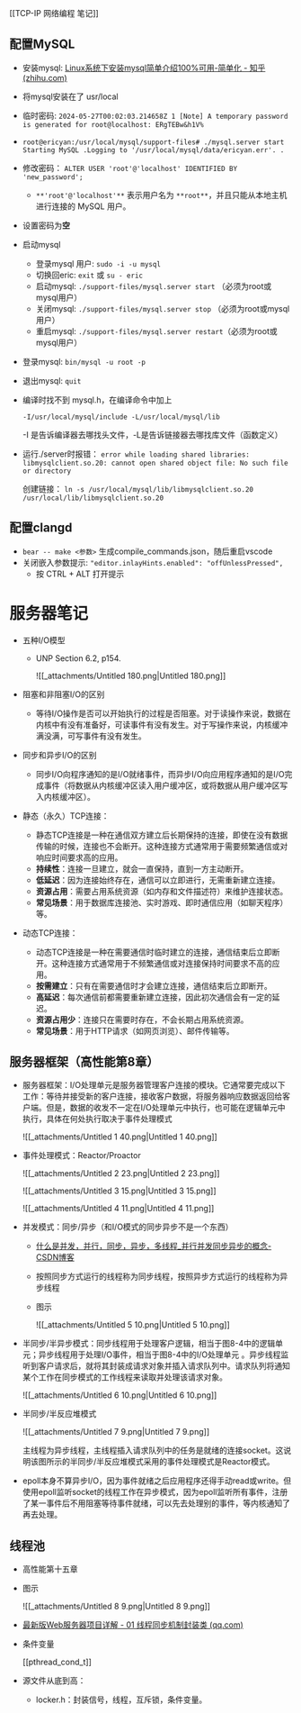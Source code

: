 [[TCP-IP 网络编程 笔记]]

## 配置MySQL

- 安装mysql: [Linux系统下安装mysql简单介绍100%可用-简单化 - 知乎 (zhihu.com)](https://zhuanlan.zhihu.com/p/681796610)
- 将mysql安装在了 usr/local
- 临时密码: `2024-05-27T00:02:03.214658Z 1 [Note] A temporary password is generated for root@localhost: ERgTEBw&h1V%`
- `root@ericyan:/usr/local/mysql/support-files# ./mysql.server start Starting MySQL .Logging to '/usr/local/mysql/data/ericyan.err'. .`
- 修改密码： `ALTER USER 'root'@'localhost' IDENTIFIED BY 'new_password';`
    - `**'root'@'localhost'**` 表示用户名为 `**root**`，并且只能从本地主机进行连接的 MySQL 用户。
- 设置密码为**空**
- 启动mysql
    - 登录mysql 用户: `sudo -i -u mysql`
    - 切换回eric: `exit` 或 `su - eric`
    - 启动mysql: `./support-files/mysql.server start` （必须为root或mysql用户）
    - 关闭mysql: `./support-files/mysql.server stop` （必须为root或mysql用户）
    - 重启mysql: `./support-files/mysql.server restart`（必须为root或mysql用户）
- 登录mysql: `bin/mysql -u root -p`
- 退出mysql: `quit`
- 编译时找不到 mysql.h，在编译命令中加上
    
    `-I/usr/local/mysql/include -L/usr/local/mysql/lib`
    
    -I 是告诉编译器去哪找头文件，-L是告诉链接器去哪找库文件（函数定义）
    
- 运行./server时报错： `error while loading shared libraries: libmysqlclient.so.20: cannot open shared object file: No such file or directory`
    
    创建链接： `ln -s /usr/local/mysql/lib/libmysqlclient.so.20 /usr/local/lib/libmysqlclient.so.20`
    

## 配置clangd

- `bear -- make <参数>` 生成compile_commands.json，随后重启vscode
- 关闭嵌入参数提示: `"editor.inlayHints.enabled": "offUnlessPressed",`
    - 按 CTRL + ALT 打开提示

  

  

# 服务器笔记

- 五种I/O模型
    - UNP Section 6.2, p154.
        
        ![[_attachments/Untitled 180.png|Untitled 180.png]]
        
- 阻塞和非阻塞I/O的区别
    - 等待I/O操作是否可以开始执行的过程是否阻塞。对于读操作来说，数据在内核中有没有准备好，可读事件有没有发生。对于写操作来说，内核缓冲满没满，可写事件有没有发生。
- 同步和异步I/O的区别
    - 同步I/O向程序通知的是I/O就绪事件，而异步I/O向应用程序通知的是I/O完成事件（将数据从内核缓冲区读入用户缓冲区，或将数据从用户缓冲区写入内核缓冲区）。
- 静态（永久）TCP连接：
    - 静态TCP连接是一种在通信双方建立后长期保持的连接，即使在没有数据传输的时候，连接也不会断开。这种连接方式通常用于需要频繁通信或对响应时间要求高的应用。
    - **持续性**：连接一旦建立，就会一直保持，直到一方主动断开。
    - **低延迟**：因为连接始终存在，通信可以立即进行，无需重新建立连接。
    - **资源占用**：需要占用系统资源（如内存和文件描述符）来维护连接状态。
    - **常见场景**：用于数据库连接池、实时游戏、即时通信应用（如聊天程序）等。
- 动态TCP连接：
    - 动态TCP连接是一种在需要通信时临时建立的连接，通信结束后立即断开。这种连接方式通常用于不频繁通信或对连接保持时间要求不高的应用。
    - **按需建立**：只有在需要通信时才会建立连接，通信结束后立即断开。
    - **高延迟**：每次通信前都需要重新建立连接，因此初次通信会有一定的延迟。
    - **资源占用少**：连接只在需要时存在，不会长期占用系统资源。
    - **常见场景**：用于HTTP请求（如网页浏览）、邮件传输等。

## 服务器框架（高性能第8章）

- 服务器框架：I/O处理单元是服务器管理客户连接的模块。它通常要完成以下工作：等待并接受新的客户连接，接收客户数据，将服务器响应数据返回给客户端。但是，数据的收发不一定在I/O处理单元中执行，也可能在逻辑单元中执行，具体在何处执行取决于事件处理模式
    
    ![[_attachments/Untitled 1 40.png|Untitled 1 40.png]]
    
- 事件处理模式：Reactor/Proactor
    
    ![[_attachments/Untitled 2 23.png|Untitled 2 23.png]]
    
    ![[_attachments/Untitled 3 15.png|Untitled 3 15.png]]
    
    ![[_attachments/Untitled 4 11.png|Untitled 4 11.png]]
    

- 并发模式：同步/异步（和I/O模式的同步异步不是一个东西）
    
    - [什么是并发，并行，同步，异步，多线程_并行并发同步异步的概念-CSDN博客](https://blog.csdn.net/weixin_42139375/article/details/81254847)
    - 按照同步方式运行的线程称为同步线程，按照异步方式运行的线程称为异步线程
    
    - 图示
        
        ![[_attachments/Untitled 5 10.png|Untitled 5 10.png]]
        

- 半同步/半异步模式：同步线程用于处理客户逻辑，相当于图8-4中的逻辑单元；异步线程用于处理I/O事件，相当于图8-4中的I/O处理单元 。异步线程监听到客户请求后，就将其封装成请求对象并插入请求队列中。请求队列将通知某个工作在同步模式的工作线程来读取并处理该请求对象。
    
    ![[_attachments/Untitled 6 10.png|Untitled 6 10.png]]
    
- 半同步/半反应堆模式
    
    ![[_attachments/Untitled 7 9.png|Untitled 7 9.png]]
    
    主线程为异步线程，主线程插入请求队列中的任务是就绪的连接socket。这说明该图所示的半同步/半反应堆模式采用的事件处理模式是Reactor模式。
    

- epoll本身不算异步I/O，因为事件就绪之后应用程序还得手动read或write。但使用epoll监听socket的线程工作在异步模式，因为epoll监听所有事件，注册了某一事件后不用阻塞等待事件就绪，可以先去处理别的事件，等内核通知了再去处理。

## 线程池

- 高性能第十五章

- 图示
    
    ![[_attachments/Untitled 8 9.png|Untitled 8 9.png]]
    

- [最新版Web服务器项目详解 - 01 线程同步机制封装类 (qq.com)](https://mp.weixin.qq.com/s?__biz=MzAxNzU2MzcwMw==&mid=2649274278&idx=3&sn=5840ff698e3f963c7855d702e842ec47&chksm=83ffbefeb48837e86fed9754986bca6db364a6fe2e2923549a378e8e5dec6e3cf732cdb198e2&scene=0&xtrack=1#rd)
- 条件变量
    
    [[pthread_cond_t]]
    
- 源文件从底到高：
    - locker.h：封装信号，线程，互斥锁，条件变量。